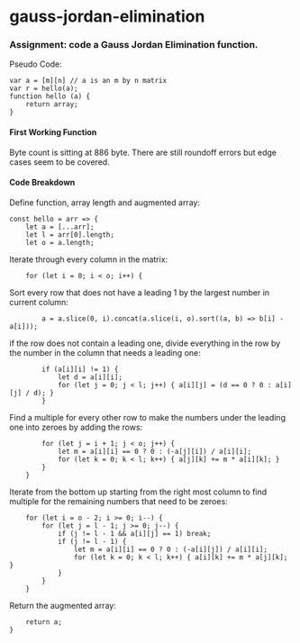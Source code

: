 # gauss-jordan-elimination

### Assignment: code a Gauss Jordan Elimination function. 

Pseudo Code: 
```
var a = [m][n] // a is an m by n matrix
var r = hello(a);
function hello (a) {
    return array;
}
```

#### First Working Function
Byte count is sitting at 886 byte. There are still roundoff errors but edge cases seem to be covered.

#### Code Breakdown

Define function, array length and augmented array:
```
const hello = arr => {
    let a = [...arr];
    let l = arr[0].length;
    let o = a.length;
```
Iterate through every column in the matrix:
```
    for (let i = 0; i < o; i++) {
```
Sort every row that does not have a leading 1 by the largest number in current column:
```
        a = a.slice(0, i).concat(a.slice(i, o).sort((a, b) => b[i] - a[i]));
```
if the row does not contain a leading one, divide everything in the row by the number in the column that needs a leading one:
```
        if (a[i][i] != 1) {
            let d = a[i][i];
            for (let j = 0; j < l; j++) { a[i][j] = (d == 0 ? 0 : a[i][j] / d); }
        }
```
Find a multiple for every other row to make the numbers under the leading one into zeroes by adding the rows:
```
        for (let j = i + 1; j < o; j++) {
            let m = a[i][i] == 0 ? 0 : (-a[j][i]) / a[i][i];
            for (let k = 0; k < l; k++) { a[j][k] += m * a[i][k]; }
        }
    }
```
Iterate from the bottom up starting from the right most column to find multiple for the remaining numbers that need to be zeroes:
```
    for (let i = o - 2; i >= 0; i--) {
        for (let j = l - 1; j >= 0; j--) {
            if (j != l - 1 && a[i][j] == 1) break;
            if (j != l - 1) {
                let m = a[i][i] == 0 ? 0 : (-a[i][j]) / a[i][i];
                for (let k = 0; k < l; k++) { a[i][k] += m * a[j][k]; }
            }
        }
    }
```
Return the augmented array:
```
    return a;
}
```